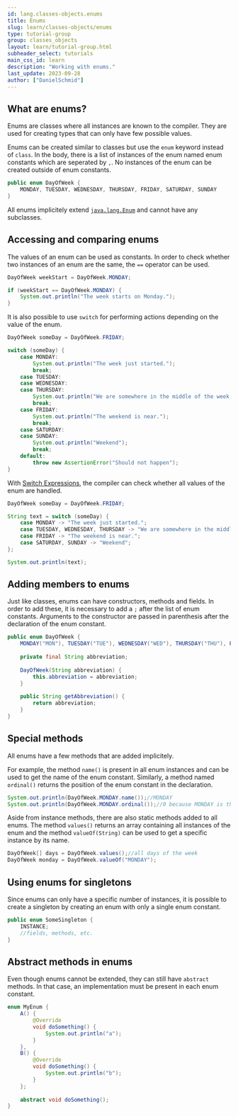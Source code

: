 ```yaml
---
id: lang.classes-objects.enums
title: Enums
slug: learn/classes-objects/enums
type: tutorial-group
group: classes_objects
layout: learn/tutorial-group.html
subheader_select: tutorials
main_css_id: learn
description: "Working with enums."
last_update: 2023-09-28
author: ["DanielSchmid"]
---
```

## What are enums?
Enums are classes where all instances are known to the compiler.
They are used for creating types that can only have few possible values.

Enums can be created similar to classes but use the `enum` keyword instead of `class`.
In the body, there is a list of instances of the enum named enum constants which are seperated by `,`.
No instances of the enum can be created outside of enum constants.

```java
public enum DayOfWeek {
	MONDAY, TUESDAY, WEDNESDAY, THURSDAY, FRIDAY, SATURDAY, SUNDAY
}
```

All enums implicitely extend [`java.lang.Enum`](javadoc:Enum) and cannot have any subclasses.

## Accessing and comparing enums
The values of an enum can be used as constants.
In order to check whether two instances of an enum are the same, the `==` operator can be used.
```java
DayOfWeek weekStart = DayOfWeek.MONDAY;

if (weekStart == DayOfWeek.MONDAY) {
	System.out.println("The week starts on Monday.");
}
```

It is also possible to use `switch` for performing actions depending on the value of the enum.

```java
DayOfWeek someDay = DayOfWeek.FRIDAY;

switch (someDay) {
	case MONDAY:
		System.out.println("The week just started.");
		break;
	case TUESDAY:
	case WEDNESDAY:
	case THURSDAY:
		System.out.println("We are somewhere in the middle of the week.");
		break;
	case FRIDAY:
		System.out.println("The weekend is near.");
		break;
	case SATURDAY:
	case SUNDAY:
		System.out.println("Weekend");
		break;
	default:
		throw new AssertionError("Should not happen");
}
```

With [Switch Expressions](id:lang.classes-objects.switch-expression),
the compiler can check whether all values of the enum are handled.
```java
DayOfWeek someDay = DayOfWeek.FRIDAY;

String text = switch (someDay) {
	case MONDAY -> "The week just started.";
	case TUESDAY, WEDNESDAY, THURSDAY -> "We are somewhere in the middle of the week.";
	case FRIDAY -> "The weekend is near.";
	case SATURDAY, SUNDAY -> "Weekend";
};

System.out.println(text);
```

## Adding members to enums

Just like classes, enums can have constructors, methods and fields.
In order to add these, it is necessary to add a `;` after the list of enum constants.
Arguments to the constructor are passed in parenthesis after the declaration of the enum constant.

```java
public enum DayOfWeek {
	MONDAY("MON"), TUESDAY("TUE"), WEDNESDAY("WED"), THURSDAY("THU"), FRIDAY("FRI"), SATURDAY("SAT"), SUNDAY("SUN");
	
	private final String abbreviation;
	
	DayOfWeek(String abbreviation) {
		this.abbreviation = abbreviation;
	}
	
	public String getAbbreviation() {
		return abbreviation;
	}
}
```

## Special methods
All enums have a few methods that are added implicitely.

For example, the method `name()` is present in all enum instances and can be used to get the name of the enum constant.
Similarly, a method named `ordinal()` returns the position of the enum constant in the declaration.
```java
System.out.println(DayOfWeek.MONDAY.name());//MONDAY
System.out.println(DayOfWeek.MONDAY.ordinal());//0 because MONDAY is the first constant in the DayOfWeek enum
```

Aside from instance methods, there are also static methods added to all enums.
The method `values()` returns an array containing all instances of the enum and the method `valueOf(String)` can be used to get a specific instance by its name.
```java
DayOfWeek[] days = DayOfWeek.values();//all days of the week
DayOfWeek monday = DayOfWeek.valueOf("MONDAY");
```

## Using enums for singletons
Since enums can only have a specific number of instances, it is possible to create a singleton by creating an enum with only a single enum constant.
```java
public enum SomeSingleton {
	INSTANCE;
	//fields, methods, etc.
}
```

## Abstract methods in enums
Even though enums cannot be extended, they can still have `abstract` methods. In that case, an implementation must be present in each enum constant.
```java
enum MyEnum {
	A() {
		@Override
		void doSomething() {
			System.out.println("a");
		}
	},
	B() {
		@Override
		void doSomething() {
			System.out.println("b");
		}
	};
	
	abstract void doSomething();
}
```